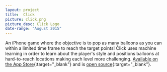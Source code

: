 ```yaml
---
layout: project
title:  Click
picture: click.png
picture_desc: Click Logo
date-range: "August 2015"
---
```

An iPhone game where the objective is to pop as many balloons as you can within a limited time frame to reach the target points! Click uses machine learning in order to learn about the player's style and positions balloons at hard-to-reach locations making each level more challenging. [Available on the App Store](https://itunes.apple.com/ai/app/click-the-artificial-intelligence-game/id1032660757){:target="_blank"} and is [open source](https://github.com/orkun1675/Click){:target="_blank"}.